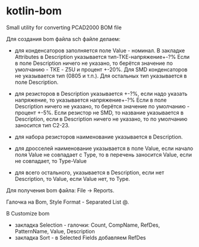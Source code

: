 # kotlin-bom

Small utility for converting PCAD2000 BOM file

Для создания bom файла sch файле делаем:

- для конденсаторов заполняется поле Value - номинал.
  В закладке Attributes в Description указывается тип-ТКЕ-напряжение\+-?%
  Если в поле Description ничего не указано, то берётся значение по умолчанию -
  ТКЕ - Z5U и процент +-20%.
  Для SMD конденсаторов не указывается тип (0805 и т.п.).
  Для остальных тип указывается в поле Description.

- для резисторов в Description указывается +-?%, если надо указать напряжение, то
  указывается напряжение\+-?%
  Если в поле Description ничего не указано, то берётся значение по умолчанию -
  процент +-5%.
  Если резистор не SMD, то название указывается в Description, если в Description ничего не указано,
  то по умолчанию заносится тип С2-23.

- для набора резисторов наименование указывается в Description.

- для дросселей наименование указывается в поле Value,
  если начало поля Value не совпадает с Type, то в перечень заносится Value,
  если не совпадает, то Type-Value

- для всего остального, указывается в Description, если нет Description, то Value, если Value нет, то Type.

Для получения bom файла: File -> Reports.

Галочка на Bom, Style Format - Separated List @.

В Customize bom
- закладка Selection - галочки: Count, CompName, RefDes, PatternName, Value, Description
- закладка Sort - в Selected Fields добавляем RefDes
